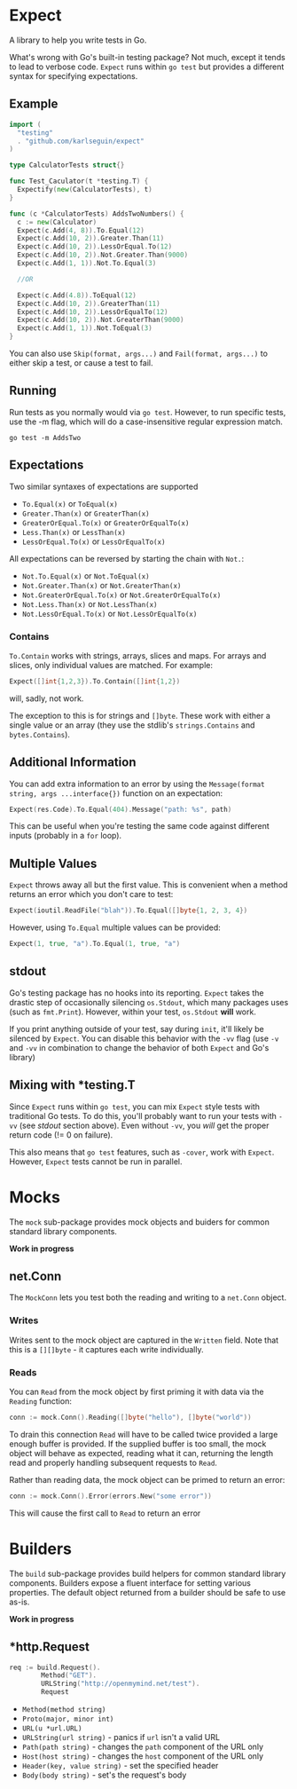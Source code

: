 # Expect

A library to help you write tests in Go.

What's wrong with Go's built-in testing package? Not much, except it tends to lead to verbose code. `Expect` runs within `go test` but provides a different syntax for specifying expectations.

## Example

```go
import (
  "testing"
  . "github.com/karlseguin/expect"
)

type CalculatorTests struct{}

func Test_Caculator(t *testing.T) {
  Expectify(new(CalculatorTests), t)
}

func (c *CalculatorTests) AddsTwoNumbers() {
  c := new(Calculator)
  Expect(c.Add(4, 8)).To.Equal(12)
  Expect(c.Add(10, 2)).Greater.Than(11)
  Expect(c.Add(10, 2)).LessOrEqual.To(12)
  Expect(c.Add(10, 2)).Not.Greater.Than(9000)
  Expect(c.Add(1, 1)).Not.To.Equal(3)

  //OR

  Expect(c.Add(4.8)).ToEqual(12)
  Expect(c.Add(10, 2)).GreaterThan(11)
  Expect(c.Add(10, 2)).LessOrEqualTo(12)
  Expect(c.Add(10, 2)).Not.GreaterThan(9000)
  Expect(c.Add(1, 1)).Not.ToEqual(3)
}
```

You can also use `Skip(format, args...)` and `Fail(format, args...)` to either skip a test, or cause a test to fail.

## Running

Run tests as you normally would via `go test`. However, to run specific tests, use the -m flag, which will do a case-insensitive regular expression match.

    go test -m AddsTwo

## Expectations

Two similar syntaxes of expectations are supported

* `To.Equal(x)` or `ToEqual(x)`
* `Greater.Than(x)` or `GreaterThan(x)`
* `GreaterOrEqual.To(x)` or `GreaterOrEqualTo(x)`
* `Less.Than(x)` or `LessThan(x)`
* `LessOrEqual.To(x)` or `LessOrEqualTo(x)`

All expectations can be reversed by starting the chain with `Not.`:

* `Not.To.Equal(x)` or `Not.ToEqual(x)`
* `Not.Greater.Than(x)` or `Not.GreaterThan(x)`
* `Not.GreaterOrEqual.To(x)` or `Not.GreaterOrEqualTo(x)`
* `Not.Less.Than(x)` or `Not.LessThan(x)`
* `Not.LessOrEqual.To(x)` or `Not.LessOrEqualTo(x)`

### Contains

`To.Contain` works with strings, arrays, slices and maps. For arrays and slices, only individual values are matched. For example:

```go
Expect([]int{1,2,3}).To.Contain([]int{1,2})
```

will, sadly, not work.

The exception to this is for strings and `[]byte`. These work with either a single value or an array (they use the stdlib's `strings.Contains` and `bytes.Contains`).

## Additional Information

You can add extra information to an error by using the `Message(format string, args ...interface{})` function on an expectation:

```go
Expect(res.Code).To.Equal(404).Message("path: %s", path)
```

This can be useful when you're testing the same code against different inputs (probably in a `for` loop).

## Multiple Values

`Expect` throws away all but the first value. This is convenient when a method returns an error which you don't care to test:

```go
Expect(ioutil.ReadFile("blah")).To.Equal([]byte{1, 2, 3, 4})
```

However, using `To.Equal` multiple values can be provided:

```go
Expect(1, true, "a").To.Equal(1, true, "a")
```

## stdout

Go's testing package has no hooks into its reporting. `Expect` takes the drastic step of occasionally silencing `os.Stdout`, which many packages uses (such as `fmt.Print`). However, within your test, `os.Stdout` **will** work.

If you print anything outside of your test, say during `init`, it'll likely be silenced by `Expect`. You can disable this behavior with the `-vv` flag (use `-v` and `-vv` in combination to change the behavior of both `Expect` and Go's library)

## Mixing with *testing.T

Since `Expect` runs within `go test`, you can mix `Expect` style tests with traditional Go tests. To do this, you'll probably want to run your tests with `-vv` (see *stdout* section above). Even without `-vv`, you *will* get the proper return code (!= 0 on failure).

This also means that `go test` features, such as `-cover`, work with `Expect`. However, `Expect` tests cannot be run in parallel.

# Mocks

The `mock` sub-package provides mock objects and buiders for common standard library components.

**Work in progress**

## net.Conn

The `MockConn` lets you test both the reading and writing to a `net.Conn` object.

### Writes
Writes sent to the mock object are captured in the `Written` field. Note that this is a `[][]byte` - it captures each write individually.

### Reads
You can `Read` from the mock object by first priming it with data via the `Reading` function:

```go
conn := mock.Conn().Reading([]byte("hello"), []byte("world"))
```

To drain this connection `Read` will have to be called twice provided a large enough buffer is provided. If the supplied buffer is too small, the mock object will behave as expected, reading what it can, returning the length read and properly handling subsequent requests to `Read`.

Rather than reading data, the mock object can be primed to return an error:

```go
conn := mock.Conn().Error(errors.New("some error"))
```

This will cause the first call to `Read` to return an error

# Builders

The `build` sub-package provides build helpers for common standard library components. Builders expose a fluent interface for setting various properties. The default object returned from a builder should be safe to use as-is.

**Work in progress**

## *http.Request

```go
req := build.Request().
        Method("GET").
        URLString("http://openmymind.net/test").
        Request
```

* `Method(method string)`
* `Proto(major, minor int)`
* `URL(u *url.URL)`
* `URLString(url string)` - panics if `url` isn't a valid URL
* `Path(path string)` - changes the `path` component of the URL only
* `Host(host string)` - changes the `host` component of the URL only
* `Header(key, value string)` - set the specified header
* `Body(body string)` - set's the request's body
